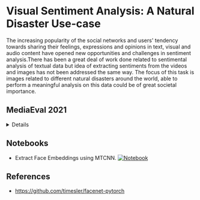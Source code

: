 # Visual Sentiment Analysis: A Natural Disaster Use-case

The increasing popularity of the social networks and users' tendency towards sharing their feelings, expressions and opinions in text, visual and audio content have opened new opportunities and challenges in sentiment analysis.There has been a great deal of work done related to sentimental analysis of textual data but idea of extracting sentiments from the videos and images has not been addressed the same way. The focus of this task is images related to different natural disasters around the world, able to perform a meaningful analysis on this data could be of great societal importance.

## MediaEval 2021

<details>

### Motivation and background
As implied by the popular proverb "a picture is worth a thousand words," visual contents are an effective means to convey not only facts but also cues about sentiments and emotions. Such cues representing the emotions and sentiments of the photographers may trigger similar feelings from the observer and could be of help in understanding visual contents beyond semantic concepts in different application domains, such as education, entertainment, advertisement, and journalism. To this aim, masters of photography have always utilized smart choices, especially in terms of scenes, perspective, angle of shooting, and color filtering, to let the underlying information smoothly flow to the general public. Similarly, every user aiming to increase in popularity on the Internet will utilize the same tricks. However, it is not fully clear how such emotional cues can be evoked by visual contents and more importantly how the sentiments derived from a scene by an automatic algorithm can be expressed. This opens an interesting line of research to interpret emotions and sentiments perceived by users viewing visual contents.

### Dataset Details
The dataset consist of disaster-related images from all over the world. Each image has been manually annotated by five different people with tags related to emotion generated when viewing the image. If the label is selected by majority of the annotators then label is assigned to that image. There were five different type of question asked to annotators to get a more diverse perspective of the type of emotion these images are invoking. The dataset consists of 2,432 Images ([dev-set](https://drive.google.com/file/d/1PszWQ3Y5TWxxCnIhaJaG7EJjG3YlB_Qn/view?usp=sharing)) and 1,199 Images (test-set). 
Devset can be downloaded from [here](https://drive.google.com/file/d/1PszWQ3Y5TWxxCnIhaJaG7EJjG3YlB_Qn/view?usp=sharing).

### Task Description
Disaster-related images are complex and often evoke an emotional response, both good and bad. This task focuses on performing visual sentiment analysis on images collected from disasters across the world. 
<!-- # Here you need a short sentence so that people know that it is the sentiment expressed by the photographer as judged by crowdsourcing workers-->
The images contained in the provided dataset aim to provoke an emotional response through both intentional framining and based on the contents itself.

*Subtask 1: Single-label Image Classification* The first task aims at a single-label image classification task, where the images are arranged in three different classes, namely positive, negative, and neutral with a bias towards the negative samples, due to the topic taken into consideration. 

*Subtask 2: Multi-label Image Classification* This is a multi-label image classification task where the participants will be provided with multi-labeled images. The multi-label classification strategy, which assigns multiple labels to an image, better suits our visual sentiment classification problem and is intended to show the correlation of different sentiments. In this task seven classes, namely joy, sadness, fear, disgust, anger, surprise, and neutral, are covered. 

*Subtask 3: Multi-label Image Classification* The task is also a multi-label, however, a wider range of sentiment classes are covered. Going deeper in the sentiment hierarchy, the complexity of the task increases.  The sentiment categories covered in this task include  anger, anxiety, craving, empathetic pain, fear, horror, joy, relief, sadness, and surprise.  

### Task Schedule
* 15 October (Tentative) : test-set release <!-- # Replace XX with your date. We suggest setting the date in June-July-->
* 5 November: Runs due <!-- # Replace XX with your date. We suggest setting enough time in order to have enough time to assess and return the results by the Results returned deadline-->
* 15 November: Results returned  <!-- Replace XX with your date. Latest possible should be 15 November-->
* 22 November: Working notes paper  <!-- Fixed. Please do not change. Exact date to be decided-->
* 6-8 December: MediaEval 2021 Workshop <!-- Fixed. Please do not change. Exact date to be decided-->
* 
### Evaluation methodology
All the tasks will be evaluated using standard classification metrics, where F1-Score will be used to rank the different submissions. We also encourage participants to carry out a failure analysis of the results to gain insight into why a classifier may make a mistake.
<!-- # This description needs to make clear what the crowdworkers were actually asked. It seems that they are not reporting their own experience of the emotional impact of the photographs, but rather the intention of the photographer-->

### Submission
For this task you may submit up to 2 runs fro each task.

#### Submission Format
Please submit your runs for the task in the form of a csv file, where each line contains one Image ID followed by the label for the T1,T2 and T3. Image IDs and the labels should be comma separated. For reference please follow the devset GT format.

</details>

## Notebooks
- Extract Face Embeddings using MTCNN. [![Notebook](https://colab.research.google.com/assets/colab-badge.svg)](https://colab.research.google.com/drive/1PNl2-q4RKnSPwj7qvGzM5HT2qHa8uvHH?usp=sharing)

## References

- https://github.com/timesler/facenet-pytorch
